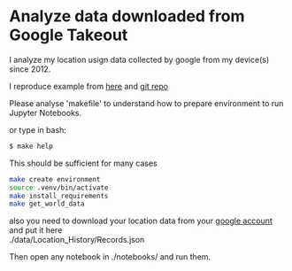# Analyze data downloaded from Google Takeout

I analyze my location usign data collected by google from my device(s) since 2012.


I reproduce example from [here](https://habr.com/ru/post/581062/)
and
[git repo](https://github.com/nurkiewicz/google-location-history)

Please analyse 'makefile' to understand how to prepare environment to run Jupyter Notebooks.

or type in bash:
```Bash
$ make help
```

This should be sufficient for many cases
```Bash
make create environment
source .venv/bin/activate
make install_requirements
make get_world_data
```
also you need to download your location data from your [google account](https://takeout.google.com/)
and put it here  
./data/Location_History/Records.json

Then open any notebook in ./notebooks/ and run them.

